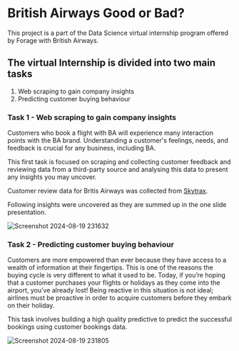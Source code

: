# British Airways Good or Bad?
This project is a part of the Data Science virtual internship program offered by Forage with British Airways.

## The virtual Internship is divided into two main tasks
1. Web scraping to gain company insights
2. Predicting customer buying behaviour

### Task 1 - Web scraping to gain company insights
Customers who book a flight with BA will experience many interaction points with the BA brand. Understanding a customer's feelings, needs, and feedback is crucial for any business, including BA.

This first task is focused on scraping and collecting customer feedback and reviewing data from a third-party source and analysing this data to present any insights you may uncover.

Customer review data for Britis Airways was collected from [Skytrax](Skytrax).


Following insights were uncovered as they are summed up in the one slide presentation.

![Screenshot 2024-08-19 231632](https://github.com/user-attachments/assets/ec313735-9964-4baa-8a80-7a0b8e8d4683)

### Task 2 - Predicting customer buying behaviour
Customers are more empowered than ever because they have access to a wealth of information at their fingertips. This is one of the reasons the buying cycle is very different to what it used to be. Today, if you’re hoping that a customer purchases your flights or holidays as they come into the airport, you’ve already lost! Being reactive in this situation is not ideal; airlines must be proactive in order to acquire customers before they embark on their holiday.

This task involves building a high quality predictive to predict the successful bookings using customer bookings data.


![Screenshot 2024-08-19 231805](https://github.com/user-attachments/assets/79c95b13-100b-4344-a53e-ba7c62a2cf47)

